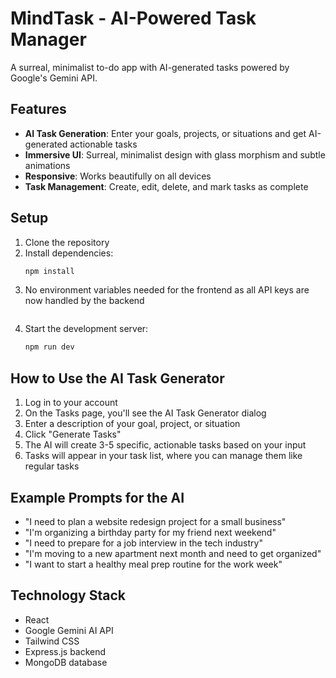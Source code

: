 # MindTask - AI-Powered Task Manager

A surreal, minimalist to-do app with AI-generated tasks powered by Google's Gemini API.

## Features

- **AI Task Generation**: Enter your goals, projects, or situations and get AI-generated actionable tasks
- **Immersive UI**: Surreal, minimalist design with glass morphism and subtle animations 
- **Responsive**: Works beautifully on all devices
- **Task Management**: Create, edit, delete, and mark tasks as complete

## Setup

1. Clone the repository
2. Install dependencies:
   ```bash
   npm install
   ```
3. No environment variables needed for the frontend as all API keys are now handled by the backend
   ```
4. Start the development server:
   ```bash
   npm run dev
   ```

## How to Use the AI Task Generator

1. Log in to your account
2. On the Tasks page, you'll see the AI Task Generator dialog
3. Enter a description of your goal, project, or situation
4. Click "Generate Tasks"
5. The AI will create 3-5 specific, actionable tasks based on your input
6. Tasks will appear in your task list, where you can manage them like regular tasks

## Example Prompts for the AI

- "I need to plan a website redesign project for a small business"
- "I'm organizing a birthday party for my friend next weekend"
- "I need to prepare for a job interview in the tech industry"
- "I'm moving to a new apartment next month and need to get organized"
- "I want to start a healthy meal prep routine for the work week"

## Technology Stack

- React
- Google Gemini AI API
- Tailwind CSS
- Express.js backend
- MongoDB database
